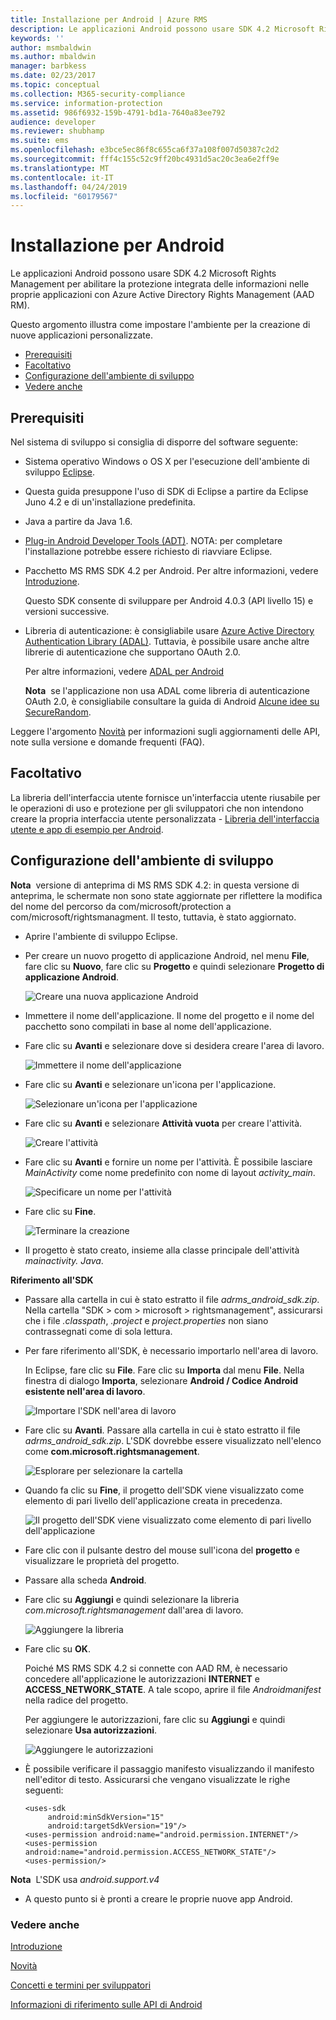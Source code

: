 ```yaml
---
title: Installazione per Android | Azure RMS
description: Le applicazioni Android possono usare SDK 4.2 Microsoft Rights Management per abilitare la protezione integrata nelle proprie applicazioni.
keywords: ''
author: msmbaldwin
ms.author: mbaldwin
manager: barbkess
ms.date: 02/23/2017
ms.topic: conceptual
ms.collection: M365-security-compliance
ms.service: information-protection
ms.assetid: 986f6932-159b-4791-bd1a-7640a83ee792
audience: developer
ms.reviewer: shubhamp
ms.suite: ems
ms.openlocfilehash: e3bce5ec86f8c655ca6f37a108f007d50387c2d2
ms.sourcegitcommit: fff4c155c52c9ff20bc4931d5ac20c3ea6e2ff9e
ms.translationtype: MT
ms.contentlocale: it-IT
ms.lasthandoff: 04/24/2019
ms.locfileid: "60179567"
---
```

# <a name="android-setup"></a>Installazione per Android

Le applicazioni Android possono usare SDK 4.2 Microsoft Rights Management per abilitare la protezione integrata delle informazioni nelle proprie applicazioni con Azure Active Directory Rights Management (AAD RM).

Questo argomento illustra come impostare l'ambiente per la creazione di nuove applicazioni personalizzate.

-   [Prerequisiti](#prerequisites)
-   [Facoltativo](#optional)
-   [Configurazione dell'ambiente di sviluppo](#configuring-your-development-environment)
-   [Vedere anche](#see-also)

## <a name="prerequisites"></a>Prerequisiti

Nel sistema di sviluppo si consiglia di disporre del software seguente:

-   Sistema operativo Windows o OS X per l'esecuzione dell'ambiente di sviluppo [Eclipse](https://www.oracle.com/technetwork/java/javase/downloads/jre7-downloads-1880261.html).
-   Questa guida presuppone l'uso di SDK di Eclipse a partire da Eclipse Juno 4.2 e di un'installazione predefinita.
-   Java a partire da Java 1.6.
-   [Plug-in Android Developer Tools (ADT)](https://developer.android.com/studio/install). NOTA: per completare l'installazione potrebbe essere richiesto di riavviare Eclipse.

     

-   Pacchetto MS RMS SDK 4.2 per Android. Per altre informazioni, vedere [Introduzione](get-started.md).

    Questo SDK consente di sviluppare per Android 4.0.3 (API livello 15) e versioni successive.

-   Libreria di autenticazione: è consigliabile usare [Azure Active Directory Authentication Library (ADAL)](https://msdn.microsoft.com/library/jj573266.aspx). Tuttavia, è possibile usare anche altre librerie di autenticazione che supportano OAuth 2.0.

    Per altre informazioni, vedere [ADAL per Android](https://github.com/MSOpenTech/azure-activedirectory-library-for-android)

    **Nota**  se l'applicazione non usa ADAL come libreria di autenticazione OAuth 2.0, è consigliabile consultare la guida di Android [Alcune idee su SecureRandom](https://android-developers.blogspot.com/2013/08/some-securerandom-thoughts.html).

     

Leggere l'argomento [Novità](release-notes.md) per informazioni sugli aggiornamenti delle API, note sulla versione e domande frequenti (FAQ).

## <a name="optional"></a>Facoltativo

La libreria dell'interfaccia utente fornisce un'interfaccia utente riusabile per le operazioni di uso e protezione per gli sviluppatori che non intendono creare la propria interfaccia utente personalizzata - [Libreria dell'interfaccia utente e app di esempio per Android](https://github.com/AzureAD/rms-sdk-ui-for-android).

## <a name="configuring-your-development-environment"></a>Configurazione dell'ambiente di sviluppo

**Nota**  versione di anteprima di MS RMS SDK 4.2: in questa versione di anteprima, le schermate non sono state aggiornate per riflettere la modifica del nome del percorso da com/microsoft/protection a com/microsoft/rightsmanagment. Il testo, tuttavia, è stato aggiornato.

 
-   Aprire l'ambiente di sviluppo Eclipse.
-   Per creare un nuovo progetto di applicazione Android, nel menu **File**, fare clic su **Nuovo**, fare clic su **Progetto** e quindi selezionare **Progetto di applicazione Android**.

    ![Creare una nuova applicazione Android](../media/Android-setup-01c.png)

-   Immettere il nome dell'applicazione. Il nome del progetto e il nome del pacchetto sono compilati in base al nome dell'applicazione.
-   Fare clic su **Avanti** e selezionare dove si desidera creare l'area di lavoro.

    ![Immettere il nome dell'applicazione](../media/Android-setup-02a.jpg)

-   Fare clic su **Avanti** e selezionare un'icona per l'applicazione.

    ![Selezionare un'icona per l'applicazione](../media/Android-setup-03.png)

-   Fare clic su **Avanti** e selezionare **Attività vuota** per creare l'attività.

    ![Creare l'attività](../media/Android-setup-04.png)

-   Fare clic su **Avanti** e fornire un nome per l'attività. È possibile lasciare *MainActivity* come nome predefinito con nome di layout *activity\_main*.

    ![Specificare un nome per l'attività](../media/Android-setup-05a.jpg)

-   Fare clic su **Fine**.

    ![Terminare la creazione](../media/Android-setup-06.jpg)

-   Il progetto è stato creato, insieme alla classe principale dell'attività *mainactivity. Java*.

**Riferimento all'SDK**

- Passare alla cartella in cui è stato estratto il file *adrms\_android\_sdk.zip*. Nella cartella "SDK > com > microsoft > rightsmanagement", assicurarsi che i file *.classpath*, *.project* e *project.properties* non siano contrassegnati come di sola lettura.
- Per fare riferimento all'SDK, è necessario importarlo nell'area di lavoro.

  In Eclipse, fare clic su **File**. Fare clic su **Importa** dal menu **File**. Nella finestra di dialogo **Importa**, selezionare **Android / Codice Android esistente nell'area di lavoro**.

  ![Importare l'SDK nell'area di lavoro](../media/Android-setup-07.png)

- Fare clic su **Avanti**. Passare alla cartella in cui è stato estratto il file *adrms\_android\_sdk.zip*. L'SDK dovrebbe essere visualizzato nell'elenco come **com.microsoft.rightsmanagement**.

  ![Esplorare per selezionare la cartella](../media/Android-setup-08c.jpg)

- Quando fa clic su **Fine**, il progetto dell'SDK viene visualizzato come elemento di pari livello dell'applicazione creata in precedenza.

  ![Il progetto dell'SDK viene visualizzato come elemento di pari livello dell'applicazione](../media/Android-setup-09.jpg)

- Fare clic con il pulsante destro del mouse sull'icona del **progetto** e visualizzare le proprietà del progetto.
- Passare alla scheda **Android**.
- Fare clic su **Aggiungi** e quindi selezionare la libreria *com.microsoft.rightsmanagement* dall'area di lavoro.

  ![Aggiungere la libreria](../media/Android-setup-10b.jpg)

- Fare clic su **OK**.

  Poiché MS RMS SDK 4.2 si connette con AAD RM, è necessario concedere all'applicazione le autorizzazioni **INTERNET** e **ACCESS\_NETWORK\_STATE**. A tale scopo, aprire il file *Androidmanifest* nella radice del progetto.

  Per aggiungere le autorizzazioni, fare clic su **Aggiungi** e quindi selezionare **Usa autorizzazioni**.

  ![Aggiungere le autorizzazioni](../media/Android-setup-11d.jpg)

- È possibile verificare il passaggio manifesto visualizzando il manifesto nell'editor di testo. Assicurarsi che vengano visualizzate le righe seguenti:

  ```
  <uses-sdk
       android:minSdkVersion="15"
       android:targetSdkVersion="19"/>
  <uses-permission android:name="android.permission.INTERNET"/>
  <uses-permission android:name="android.permission.ACCESS_NETWORK_STATE"/>
  <uses-permission/>
  ```

**Nota**  L'SDK usa *android.support.v4*

-   A questo punto si è pronti a creare le proprie nuove app Android.

### <a name="see-also"></a>Vedere anche

[Introduzione](get-started.md)

[Novità](release-notes.md)

[Concetti e termini per sviluppatori](core-concepts.md)

[Informazioni di riferimento sulle API di Android](https://msdn.microsoft.com/library/dn758245.aspx)



